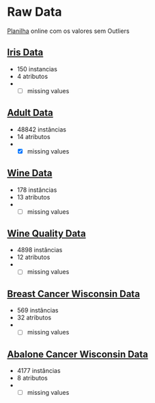 # Raw Data

[Planilha](https://docs.google.com/spreadsheets/d/1wZaiO_AeL9jSK8vC1ECI-aGfr7l-37uKzIdM__cwAlI/edit?usp=sharing) online com os valores sem Outliers

## [Iris Data](http://archive.ics.uci.edu/ml/datasets/Iris)
 - 150 instancias
 - 4 atributos
 - - [ ] missing values
 
 ## [Adult Data](http://archive.ics.uci.edu/ml/datasets/Adult)
 - 48842 instâncias
 - 14 atributos
 - - [x] missing values
 
 ## [Wine Data](http://archive.ics.uci.edu/ml/datasets/Wine)
 - 178 instâncias
 - 13 atributos
 - - [ ] missing values
 
 ## [Wine Quality Data](http://archive.ics.uci.edu/ml/datasets/Wine+Quality)
 - 4898 instâncias
 - 12 atributos
 - - [ ] missing values
 
 ## [Breast Cancer Wisconsin Data](http://archive.ics.uci.edu/ml/datasets/Breast+Cancer+Wisconsin+%28Diagnostic%29)
 - 569 instâncias
 - 32 atributos
 - - [ ] missing values
 
 ## [Abalone Cancer Wisconsin Data](http://archive.ics.uci.edu/ml/datasets/Abalone)
 - 4177 instâncias
 - 8 atributos
 - - [ ] missing values
